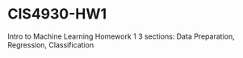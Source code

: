 # CIS4930-HW1
Intro to Machine Learning Homework 1
3 sections: Data Preparation, Regression, Classification
